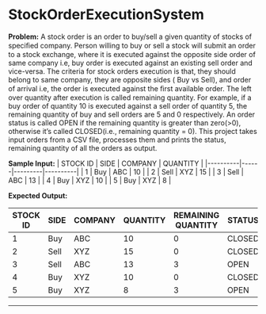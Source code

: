 # StockOrderExecutionSystem

**Problem:** A stock order is an order to buy/sell a given quantity of stocks of speciﬁed company. Person willing to buy or sell a stock will submit an order to a stock exchange, where it is executed against the opposite side order of same company i.e, buy order is executed against an existing sell order and vice-versa. The criteria for stock orders execution is that, they should belong to same company, they are opposite sides ( Buy vs Sell), and order of arrival i.e, the order is executed against the ﬁrst available order. The left over quantity after execution is called remaining quantity. For example, if a buy order of quantity 10 is executed against a sell order of quantity 5, the remaining quantity of buy and sell orders are 5 and 0 respectively. An order status is called OPEN if the remaining quantity is greater than zero(>0), otherwise it’s called CLOSED(i.e., remaining quantity = 0). This project takes input orders from a CSV file, processes them and prints the status, remaining quantity of all the orders as output.

**Sample Input:**
| STOCK ID | SIDE | COMPANY | QUANTITY |
|----------|------|---------|----------|
| 1 | Buy | ABC | 10 |
| 2 | Sell | XYZ | 15 |
| 3 | Sell | ABC | 13 |
| 4 | Buy | XYZ | 10 |
| 5 | Buy | XYZ | 8 |

**Expected Output:**

| STOCK ID | SIDE | COMPANY | QUANTITY | REMAINING QUANTITY | STATUS |
|----------|------|---------|----------|--------------------|--------|
| 1        | Buy  | ABC     | 10       | 0                  | CLOSED |
| 2        | Sell | XYZ     | 15       | 0                  | CLOSED |
| 3        | Sell | ABC     | 13       | 3                  | OPEN   |
| 4        | Buy  | XYZ     | 10       | 0                  | CLOSED |
| 5        | Buy  | XYZ     | 8        | 3                  | OPEN   |
----------------------------------------------------------------------
